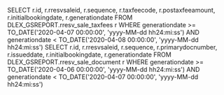 SELECT r.id,
                r.rresvsaleid,
                r.sequence,
                r.taxfeecode,
                r.postaxfeeamount,
                r.initialbookingdate,
                r.generationdate
            FROM DLEX_GSREPORT.rresv_sale_taxfees r 
            WHERE generationdate >= TO_DATE('2020-04-07 00:00:00', 'yyyy-MM-dd hh24:mi:ss')
            AND generationdate < TO_DATE('2020-04-08 00:00:00', 'yyyy-MM-dd hh24:mi:ss')
            SELECT r.id,
                r.rresvsaleid,
                r.sequence,
                r.primarydocnumber,
                r.issueddate,
                r.initialbookingdate, 
                r.generationdate
            FROM DLEX_GSREPORT.rresv_sale_document r 
            WHERE generationdate >= TO_DATE('2020-04-06 00:00:00', 'yyyy-MM-dd hh24:mi:ss')
            AND generationdate < TO_DATE('2020-04-07 00:00:00', 'yyyy-MM-dd hh24:mi:ss')